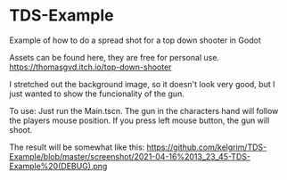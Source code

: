 # TDS-Example
Example of how to do a spread shot for a top down shooter in Godot

Assets can be found here, they are free for personal use. 
https://thomasgvd.itch.io/top-down-shooter

I  stretched out the background image, so it doesn't look very good, but I just wanted to show the funcionality of the gun. 

To use: Just run the Main.tscn. The gun in the characters hand will follow the players mouse position. If you press left mouse button, the gun will shoot. 

The result will be somewhat like this:
https://github.com/kelgrim/TDS-Example/blob/master/screenshot/2021-04-16%2013_23_45-TDS-Example%20(DEBUG).png
